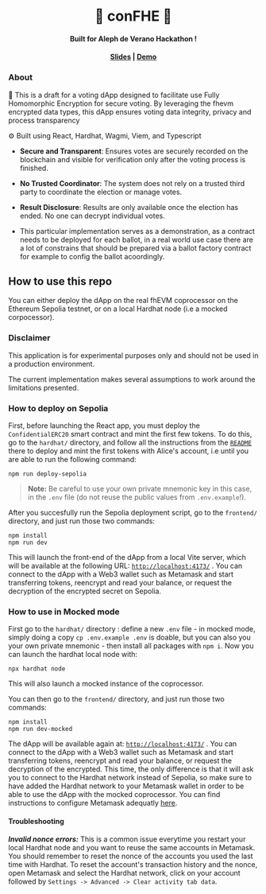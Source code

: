 <h1 align="center"> 🤫 conFHE 🤫</h1>
  <h4 align="center">Built for Aleph de Verano Hackathon !</h4>

<h4 align="center">
  <a href="https://www.canva.com/design/DAGM5T86daQ/HCFXclyE3jIqX7A-uA68hw/edit?utm_content=DAGM5T86daQ&utm_campaign=designshare&utm_medium=link2&utm_source=sharebutton">Slides</a> |
  <a href="https://drive.google.com/drive/">Demo</a>
</h4>

### About

🧪 This is a draft for a voting dApp designed to facilitate use Fully Homomorphic Encryption for secure voting. By leveraging the fhevm encrypted data types, this dApp ensures voting data integrity, privacy and process transparency

⚙️ Built using React, Hardhat, Wagmi, Viem, and Typescript

- **Secure and Transparent**: Ensures votes are securely recorded on the blockchain and visible for verification only after the voting process is finished.

- **No Trusted Coordinator**: The system does not rely on a trusted third party to coordinate the election or manage votes.

- **Result Disclosure**: Results are only available once the election has ended. No one can decrypt individual votes.

- This particular implementation serves as a demonstration, as a contract needs to be deployed for each ballot, in a real world use case there are a lot of constrains that should be prepared via a ballot factory contract for example to config the ballot acoordingly.

## How to use this repo

You can either deploy the dApp on the real fhEVM coprocessor on the Ethereum Sepolia testnet, or on a local Hardhat node (i.e a mocked corpocessor).

### Disclaimer
This application is for experimental purposes only and should not be used in a production environment.

The current implementation makes several assumptions to work around the limitations presented.



### How to deploy on Sepolia

First, before launching the React app, you must deploy the `ConfidentialERC20` smart contract and mint the first few tokens.
To do this, go to the `hardhat/` directory, and follow all the instructions from the [`README`](/hardhat/README.md) there to deploy and mint the first tokens with Alice's account, i.e until you are able to run the following command:

```
npm run deploy-sepolia
```

> **Note:** Be careful to use your own private mnemonic key in this case, in the `.env` file (do not reuse the public values from `.env.example`!).

After you succesfully run the Sepolia deployment script, go to the `frontend/` directory, and just run those two commands:

```
npm install
npm run dev
```

This will launch the front-end of the dApp from a local Vite server, which will be available at the following URL: [`http://localhost:4173/`](http://localhost:4173/) . You can connect to the dApp with a Web3 wallet such as Metamask and start transferring tokens, reencrypt and read your balance, or request the decryption of the encrypted secret on Sepolia.

### How to use in Mocked mode

First go to the `hardhat/` directory : define a new `.env` file - in mocked mode, simply doing a copy `cp .env.example .env` is doable, but you can also you your own private mnemonic - then install all packages with
`npm i`. Now you can launch the hardhat local node with:

```
npx hardhat node
```

This will also launch a mocked instance of the coprocessor.

You can then go to the `frontend/` directory, and just run those two commands:

```
npm install
npm run dev-mocked
```

The dApp will be available again at: [`http://localhost:4173/`](http://localhost:4173/) . You can connect to the dApp with a Web3 wallet such as Metamask and start transferring tokens, reencrypt and read your balance, or request the decryption of the encrypted. This time, the only difference is that it will ask you to connect to the Hardhat network instead of Sepolia, so make sure to have added the Hardhat network to your Metamask wallet in order to be able to use the dApp with the mocked coprocessor. You can find instructions to configure Metamask adequatly [here](https://support.chainstack.com/hc/en-us/articles/4408642503449-Using-MetaMask-with-a-Hardhat-node).

#### Troubleshooting

**_Invalid nonce errors:_** This is a common issue everytime you restart your local Hardhat node and you want to reuse the same accounts in Metamask. You should remember to reset the nonce of the accounts you used the last time with Hardhat. To reset the account's transaction history and the nonce, open Metamask and select the Hardhat network, click on your account followed by `Settings -> Advanced -> Clear activity tab data`.
